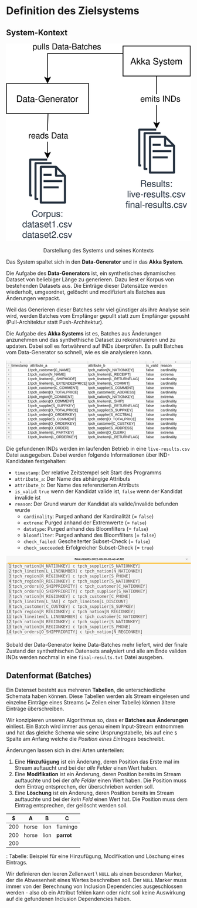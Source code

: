 # Definition des Zielsystems

## System-Kontext

<p align="center">
    <img src="imgs/system-context.svg">
  <p align="center">Darstellung des Systems und seines Kontexts</p>
</p>

Das System spaltet sich in den  __Data-Generator__ und in das __Akka System__.

Die Aufgabe des __Data-Generators__ ist, ein synthetisches dynamisches Dataset von beliebiger Länge zu generieren. Dazu liest er Korpus von bestehenden Datasets aus. Die Einträge dieser Datensätze werden wiederholt, umgeordnet, gelöscht und modifiziert als Batches aus Änderungen verpackt.

Weil das Generieren dieser Batches sehr viel günstiger als ihre Analyse sein wird, werden Batches vom Empfänger gepullt statt zum Empfänger gepusht (Pull-Architektur statt Push-Architektur).

Die Aufgabe des __Akka Systems__ ist es, Batches aus Änderungen anzunehmen und das synthethische Dataset zu rekonstruieren und zu updaten. Dabei soll es fortwährend auf INDs überprüfen. Es pullt Batches vom Data-Generator so schnell, wie es sie analysieren kann.

![Auszug einer live-results.csv](imgs/live-results.png)

Die gefundenen INDs werden im laufenden Betrieb in eine `live-results.csv` Datei ausgegeben. Dabei werden folgende Informationen über IND-Kandidaten festgehalten:

* `timestamp`: Der relative Zeitstempel seit Start des Programms
* `attribute_a`: Der Name des abhängige Attributs
* `attribute_b`: Der Name des referenzierten Attributs
* `is_valid`: `true` wenn der Kandidat valide ist, `false` wenn der Kandidat invalide ist
* `reason`: Der Grund warum der Kandidat als valide/invalide befunden wurde
  - `cardinality`: Purged anhand der Kardinalität (= `false`)
  - `extrema`: Purged anhand der Extremwerte (= `false`)
  - `datatype`: Purged anhand des Bloomfilters (= `false`) 
  - `bloomfilter`: Purged anhand des Bloomfilters (= `false`)
  - `check_failed`: Gescheiterter Subset-Check (= `false`)
  - `check_succeeded`: Erfolgreicher Subset-Check (= `true`)

![Auszug einer final-results.txt](imgs/final-results.png)

Sobald der Data-Generator keine Data-Batches mehr liefert, wird der finale Zustand der synthethischen Datensets analysiert und alle am Ende validen INDs werden nochmal in eine `final-results.txt` Datei ausgeben.

## Datenformat (Batches)

Ein Datenset besteht aus mehreren __Tabellen__, die unterschiedliche Schemata haben können. Diese Tabellen werden als Stream eingelesen und einzelne Einträge eines Streams (= Zeilen einer Tabelle) können ältere Einträge überschreiben.

<!--
Eine Anforderung an den Algorithmus ist, dass er _Tabellen aus ihren Batches rekonstruiert und updatet_. Dazu muss er eine Repräsentation der Tabellen über die gesamte Ausführung hinweg zwischenspeichern. 
-->

Wir konzipieren unseren Algorithmus so, dass er __Batches aus Änderungen__ einliest. Ein Batch wird immer aus genau einem Input-Stream entnommen und hat das gleiche Schema wie seine Ursprungstabelle, bis auf eine `$` Spalte am Anfang welche die _Position eines Eintrages_ beschreibt.

Änderungen lassen sich in drei Arten unterteilen:

1. Eine __Hinzufügung__ ist ein Änderung, deren Position das Erste mal im Stream auftaucht und bei der _alle Felder_ einen Wert haben.
2. Eine __Modifikation__ ist ein Änderung, deren Position bereits im Stream auftauchte und bei der _alle Felder_ einen Wert haben. Die Position muss dem Eintrag entsprechen, der überschrieben werden soll.
2. Eine __Löschung__ ist ein Änderung, deren Position bereits im Stream auftauchte und bei der _kein Feld_ einen Wert hat. Die Position muss dem Eintrag entsprechen, der gelöscht werden soll.

|$|A|B|C|
|-|--|--|--|
|200|horse|lion|flamingo|
|200|horse|lion|**parrot**|
|200||||

: Tabelle: Beispiel für eine Hinzufügung, Modifikation und Löschung eines Eintrags.


Wir definieren den leeren Zellenwert \ `NULL` als einen besonderen Marker, der die Abwesenheit eines Wertes beschreiben soll. Der `NULL` Marker muss immer von der Berechnung von Inclusion Dependencies ausgeschlossen werden - also ob ein Attribut fehlen kann oder nicht soll keine Auswirkung auf die gefundenen Inclusion Dependencies haben.

<!-- 
Während der Ausführung soll das System periodisch alle gefundenen Inclusion Dependencies ausgeben. Sollten nach dem Abarbeiten von Änderungen diese Inclusion Dependencies nicht mehr gelten, so soll das auch ausgegeben werden.
-->
